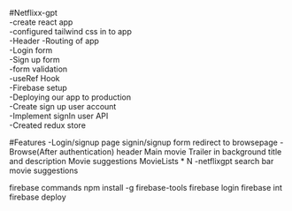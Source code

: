 #Netflixx-gpt    
-create react app   
-configured tailwind css in to app      
-Header 
-Routing of app     
-Login form     
-Sign up form       
-form validation        
-useRef Hook        
-Firebase setup     
-Deploying our app to production        
-Create sign up user account        
-Implement signIn user API      
-Created redux store        


#Features
-Login/signup page
    signin/signup form
    redirect to browsepage
-Browse(After authentication)
    header
    Main movie
        Trailer in background
        title and description
        Movie suggestions
            MovieLists * N
-netflixgpt
    search bar
    movie suggestions


firebase commands
npm install -g firebase-tools
firebase login
firebase int
firebase deploy